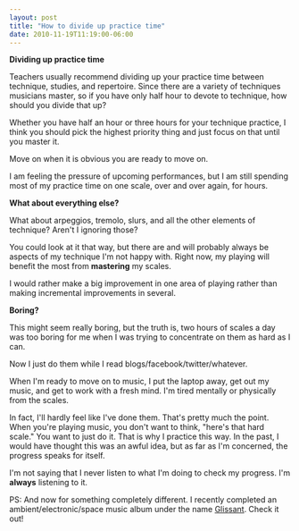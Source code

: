 ```yaml
---
layout: post
title: "How to divide up practice time"
date: 2010-11-19T11:19:00-06:00
---
```


**Dividing up practice time** 

Teachers usually recommend dividing up your practice time between technique, studies, and repertoire. Since there are a variety of techniques musicians master, so if you have only half hour to devote to technique, how should you divide that up?

Whether you have half an hour or three hours for your technique practice, I think you should pick the highest priority thing and just focus on  that until you master it.

Move on when it is obvious you are ready to move on.

I am feeling the pressure of upcoming performances, but I am still   spending most of my practice time on one scale, over and over again, for hours. 

**What about everything else?**

What about arpeggios, tremolo, slurs, and all the other elements of technique? Aren't I ignoring those?

You could look at it that way, but there   are and will probably always be aspects of my technique I'm not happy   with. Right now, my playing will benefit the most from **mastering** my scales.

I  would rather make a big improvement in one area of playing rather  than  making incremental improvements in several.

**Boring?** 

This might seem really boring, but the truth is, two  hours of scales a day was too boring for me when I was trying to  concentrate on them as hard as I can. 

Now I just do them while I read  blogs/facebook/twitter/whatever.

When I'm ready to move on to music, I put the laptop away, get out my  music, and get to work with a fresh mind. I'm tired mentally or physically from the scales.

In fact, I'll hardly feel like I've done them. That's pretty much the point. When you're playing music, you don't want to think, "here's that hard scale." You want to just do it. That is why I practice this way. In the past, I would have  thought this was an awful idea, but as far as I'm concerned, the  progress speaks for itself.

I'm not saying that I never listen to what I'm doing to check my progress. I'm **always** listening to it.

PS: And now for something completely different. I recently completed an ambient/electronic/space music album under the name <a href="http://www.blogger.com/">Glissant</a>. Check it out!

